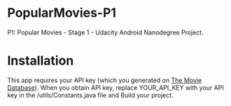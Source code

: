 # PopularMovies-P1
P1: Popular Movies - Stage 1 - Udacity Android Nanodegree Project.

# Installation

This app requires your API key (which you generated on [The Movie Database](https://www.themoviedb.org/documentation/api)). When you obtain API key, replace YOUR_API_KEY with your API key in the /utils/Constants.java file
and Build your project.
